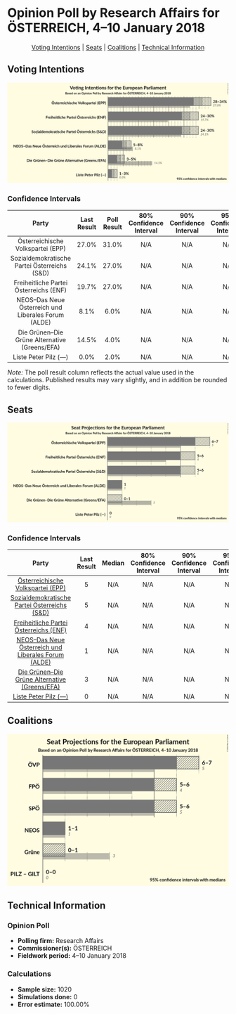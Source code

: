 # Opinion Poll by Research Affairs for ÖSTERREICH, 4–10 January 2018

<p align="center"><a href="#voting-intentions">Voting Intentions</a> | <a href="#seats">Seats</a> | <a href="#coalitions">Coalitions</a> | <a href="#technical-information">Technical Information</a></p>

## Voting Intentions

![Graph with voting intentions not yet produced](2018-01-10-ResearchAffairs.png "Voting Intentions")

### Confidence Intervals

| Party | Last Result | Poll Result | 80% Confidence Interval | 90% Confidence Interval | 95% Confidence Interval | 99% Confidence Interval |
|:-----:|:-----------:|:-----------:|:-----------------------:|:-----------------------:|:-----------------------:|:-----------------------:|
| Österreichische Volkspartei (EPP) | 27.0% | 31.0% | N/A |N/A |N/A |N/A |
| Sozialdemokratische Partei Österreichs (S&D) | 24.1% | 27.0% | N/A |N/A |N/A |N/A |
| Freiheitliche Partei Österreichs (ENF) | 19.7% | 27.0% | N/A |N/A |N/A |N/A |
| NEOS–Das Neue Österreich und Liberales Forum (ALDE) | 8.1% | 6.0% | N/A |N/A |N/A |N/A |
| Die Grünen–Die Grüne Alternative (Greens/EFA) | 14.5% | 4.0% | N/A |N/A |N/A |N/A |
| Liste Peter Pilz (—) | 0.0% | 2.0% | N/A |N/A |N/A |N/A |

*Note:* The poll result column reflects the actual value used in the calculations. Published results may vary slightly, and in addition be rounded to fewer digits.

## Seats

![Graph with seats not yet produced](2018-01-10-ResearchAffairs-seats.png "Seats")

### Confidence Intervals

| Party | Last Result | Median | 80% Confidence Interval | 90% Confidence Interval | 95% Confidence Interval | 99% Confidence Interval |
|:-----:|:-----------:|:------:|:-----------------------:|:-----------------------:|:-----------------------:|:-----------------------:|
| <a href="#Österreichische-volkspartei-(epp)">Österreichische Volkspartei (EPP)</a> | 5 | N/A | N/A |N/A |N/A |N/A |
| <a href="#sozialdemokratische-partei-Österreichs-(s&d)">Sozialdemokratische Partei Österreichs (S&D)</a> | 5 | N/A | N/A |N/A |N/A |N/A |
| <a href="#freiheitliche-partei-Österreichs-(enf)">Freiheitliche Partei Österreichs (ENF)</a> | 4 | N/A | N/A |N/A |N/A |N/A |
| <a href="#neos–das-neue-Österreich-und-liberales-forum-(alde)">NEOS–Das Neue Österreich und Liberales Forum (ALDE)</a> | 1 | N/A | N/A |N/A |N/A |N/A |
| <a href="#die-grünen–die-grüne-alternative-(greens/efa)">Die Grünen–Die Grüne Alternative (Greens/EFA)</a> | 3 | N/A | N/A |N/A |N/A |N/A |
| <a href="#liste-peter-pilz-(—)">Liste Peter Pilz (—)</a> | 0 | N/A | N/A |N/A |N/A |N/A |


## Coalitions

![Graph with coalitions seats not yet produced](2018-01-10-ResearchAffairs-coalitions-seats.png "Coalitions Seats")


## Technical Information

### Opinion Poll

+ **Polling firm:** Research Affairs
+ **Commissioner(s):** ÖSTERREICH
+ **Fieldwork period:** 4–10 January 2018

### Calculations

+ **Sample size:** 1020
+ **Simulations done:** 0
+ **Error estimate:** 100.00%

